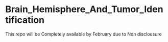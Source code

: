 # Brain_Hemisphere_And_Tumor_Identification


This repo will be Completely available by February due to Non disclousure
